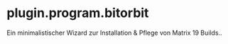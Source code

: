 # plugin.program.bitorbit
Ein minimalistischer Wizard zur Installation &amp; Pflege von Matrix 19 Builds..
